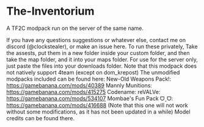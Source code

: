 # The-Inventorium
A TF2C modpack run on the server of the same name.

If you have any questions suggestions or whatever else, contact me on discord (@clockstealer), or make an issue here.
To run these privately, Take the assests, put them in a new folder inside your custom folder, and then take the map folder, and it into your maps folder.
For use for the server only, just paste the files into your downloads folder.
Note that this modpack does not natively support 4team (except on dom_krepost)
The unmodified modpacks included can be found here:
New-Old Weapons Pack!: https://gamebanana.com/mods/40389
Mannly Munitions: https://gamebanana.com/mods/415275
Codename: reVALVe: https://gamebanana.com/mods/534107
Mombae's Fun Pack ᗜˬᗜ: https://gamebanana.com/mods/416688 (Note that this one will not work without some modifications, as it has not been updated in a while)
Model credits can be found there.
